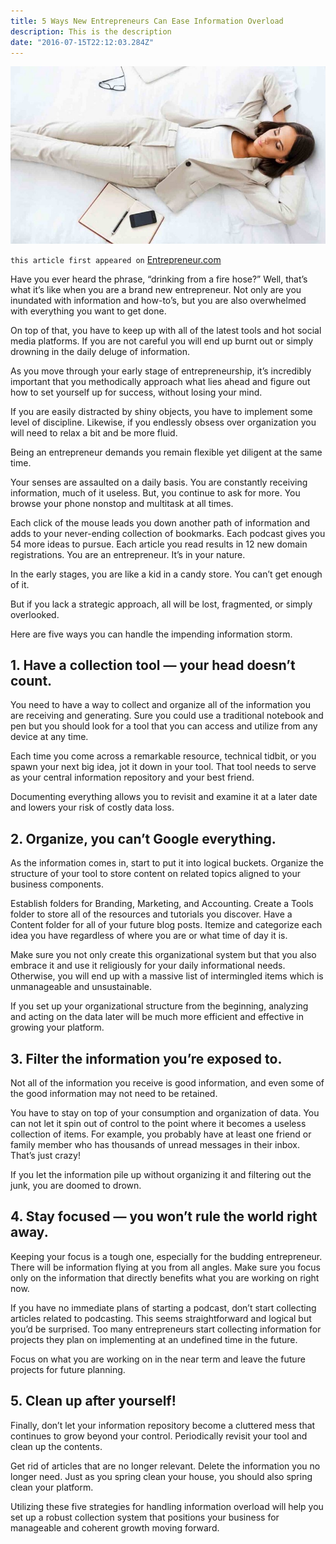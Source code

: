 ```yaml
---
title: 5 Ways New Entrepreneurs Can Ease Information Overload
description: This is the description
date: "2016-07-15T22:12:03.284Z"
---
```


![information-overload](./information-overload.jpeg)

`this article first appeared on` <a href="https://www.entrepreneur.com/article/276954" target="_blank">Entrepreneur.com</a>

Have you ever heard the phrase, “drinking from a fire hose?” Well, that’s what it’s like when you are a brand new entrepreneur. Not only are you inundated with information and how-to’s, but you are also overwhelmed with everything you want to get done.

On top of that, you have to keep up with all of the latest tools and hot social media platforms. If you are not careful you will end up burnt out or simply drowning in the daily deluge of information.

As you move through your early stage of entrepreneurship, it’s incredibly important that you methodically approach what lies ahead and figure out how to set yourself up for success, without losing your mind.

If you are easily distracted by shiny objects, you have to implement some level of discipline. Likewise, if you endlessly obsess over organization you will need to relax a bit and be more fluid.

Being an entrepreneur demands you remain flexible yet diligent at the same time.

Your senses are assaulted on a daily basis. You are constantly receiving information, much of it useless. But, you continue to ask for more. You browse your phone nonstop and multitask at all times.

Each click of the mouse leads you down another path of information and adds to your never-ending collection of bookmarks. Each podcast gives you 54 more ideas to pursue. Each article you read results in 12 new domain registrations. You are an entrepreneur. It’s in your nature.

In the early stages, you are like a kid in a candy store. You can’t get enough of it.

But if you lack a strategic approach, all will be lost, fragmented, or simply overlooked.

Here are five ways you can handle the impending information storm.

## 1. Have a collection tool — your head doesn’t count.

You need to have a way to collect and organize all of the information you are receiving and generating. Sure you could use a traditional notebook and pen but you should look for a tool that you can access and utilize from any device at any time.

Each time you come across a remarkable resource, technical tidbit, or you spawn your next big idea, jot it down in your tool. That tool needs to serve as your central information repository and your best friend.

Documenting everything allows you to revisit and examine it at a later date and lowers your risk of costly data loss.

## 2. Organize, you can’t Google everything.

As the information comes in, start to put it into logical buckets. Organize the structure of your tool to store content on related topics aligned to your business components.

Establish folders for Branding, Marketing, and Accounting. Create a Tools folder to store all of the resources and tutorials you discover. Have a Content folder for all of your future blog posts. Itemize and categorize each idea you have regardless of where you are or what time of day it is.

Make sure you not only create this organizational system but that you also embrace it and use it religiously for your daily informational needs. Otherwise, you will end up with a massive list of intermingled items which is unmanageable and unsustainable.

If you set up your organizational structure from the beginning, analyzing and acting on the data later will be much more efficient and effective in growing your platform.

## 3. Filter the information you’re exposed to.

Not all of the information you receive is good information, and even some of the good information may not need to be retained.

You have to stay on top of your consumption and organization of data. You can not let it spin out of control to the point where it becomes a useless collection of items. For example, you probably have at least one friend or family member who has thousands of unread messages in their inbox. That’s just crazy!

If you let the information pile up without organizing it and filtering out the junk, you are doomed to drown.

## 4. Stay focused — you won’t rule the world right away.

Keeping your focus is a tough one, especially for the budding entrepreneur. There will be information flying at you from all angles. Make sure you focus only on the information that directly benefits what you are working on right now.

If you have no immediate plans of starting a podcast, don’t start collecting articles related to podcasting. This seems straightforward and logical but you’d be surprised. Too many entrepreneurs start collecting information for projects they plan on implementing at an undefined time in the future.

Focus on what you are working on in the near term and leave the future projects for future planning.

## 5. Clean up after yourself!

Finally, don’t let your information repository become a cluttered mess that continues to grow beyond your control. Periodically revisit your tool and clean up the contents.

Get rid of articles that are no longer relevant. Delete the information you no longer need. Just as you spring clean your house, you should also spring clean your platform.

Utilizing these five strategies for handling information overload will help you set up a robust collection system that positions your business for manageable and coherent growth moving forward.
